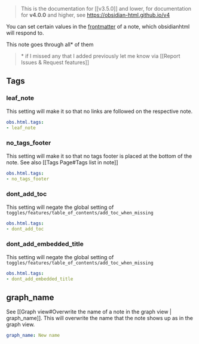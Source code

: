 > This is the documentation for [[v3.5.0]] and lower, for documentation for **v4.0.0** and higher, see https://obsidian-html.github.io/v4

You can set certain values in the [frontmatter](https://help.obsidian.md/Advanced+topics/YAML+front+matter) of a note, which obsidianhtml will respond to.

This note goes through all\* of them

> \*  if I missed any that I added previously let me know via [[Report Issues & Request features]]

## Tags
### leaf_note
This setting will make it so that no links are followed on the respective note.

``` yaml
obs.html.tags:
- leaf_note
```

### no_tags_footer
This setting will make it so that no tags footer is placed at the bottom of the note. See also [[Tags Page#Tags list in note]]

``` yaml
obs.html.tags:
- no_tags_footer
```

### dont_add_toc
This setting will negate the global setting of `toggles/features/table_of_contents/add_toc_when_missing`

``` yaml
obs.html.tags:
- dont_add_toc
```

### dont_add_embedded_title
This setting will negate the global setting of `toggles/features/table_of_contents/add_toc_when_missing`

``` yaml
obs.html.tags:
- dont_add_embedded_title
```



## graph_name
See [[Graph view#Overwrite the name of a note in the graph view | graph_name]]. This will overwrite the name that the note shows up as in the graph view.

``` yaml
graph_name: New name
```

